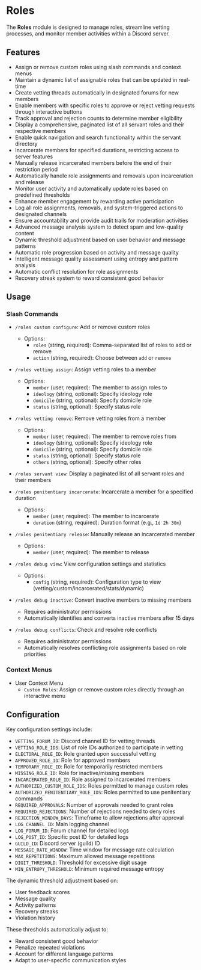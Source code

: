 # Roles

The **Roles** module is designed to manage roles, streamline vetting processes, and monitor member activities within a Discord server.

## Features

- Assign or remove custom roles using slash commands and context menus
- Maintain a dynamic list of assignable roles that can be updated in real-time
- Create vetting threads automatically in designated forums for new members
- Enable members with specific roles to approve or reject vetting requests through interactive buttons
- Track approval and rejection counts to determine member eligibility
- Display a comprehensive, paginated list of all servant roles and their respective members
- Enable quick navigation and search functionality within the servant directory
- Incarcerate members for specified durations, restricting access to server features
- Manually release incarcerated members before the end of their restriction period
- Automatically handle role assignments and removals upon incarceration and release
- Monitor user activity and automatically update roles based on predefined thresholds
- Enhance member engagement by rewarding active participation
- Log all role assignments, removals, and system-triggered actions to designated channels
- Ensure accountability and provide audit trails for moderation activities
- Advanced message analysis system to detect spam and low-quality content
- Dynamic threshold adjustment based on user behavior and message patterns
- Automatic role progression based on activity and message quality
- Intelligent message quality assessment using entropy and pattern analysis
- Automatic conflict resolution for role assignments
- Recovery streak system to reward consistent good behavior

## Usage

### Slash Commands

- `/roles custom configure`: Add or remove custom roles
  - Options:
    - `roles` (string, required): Comma-separated list of roles to add or remove
    - `action` (string, required): Choose between `add` or `remove`

- `/roles vetting assign`: Assign vetting roles to a member
  - Options:
    - `member` (user, required): The member to assign roles to
    - `ideology` (string, optional): Specify ideology role
    - `domicile` (string, optional): Specify domicile role
    - `status` (string, optional): Specify status role

- `/roles vetting remove`: Remove vetting roles from a member
  - Options:
    - `member` (user, required): The member to remove roles from
    - `ideology` (string, optional): Specify ideology role
    - `domicile` (string, optional): Specify domicile role
    - `status` (string, optional): Specify status role
    - `others` (string, optional): Specify other roles

- `/roles servant view`: Display a paginated list of all servant roles and their members

- `/roles penitentiary incarcerate`: Incarcerate a member for a specified duration
  - Options:
    - `member` (user, required): The member to incarcerate
    - `duration` (string, required): Duration format (e.g., `1d 2h 30m`)

- `/roles penitentiary release`: Manually release an incarcerated member
  - Options:
    - `member` (user, required): The member to release

- `/roles debug view`: View configuration settings and statistics
  - Options:
    - `config` (string, required): Configuration type to view (vetting/custom/incarcerated/stats/dynamic)

- `/roles debug inactive`: Convert inactive members to missing members
  - Requires administrator permissions
  - Automatically identifies and converts inactive members after 15 days

- `/roles debug conflicts`: Check and resolve role conflicts
  - Requires administrator permissions
  - Automatically resolves conflicting role assignments based on role priorities

### Context Menus

- User Context Menu
  - `Custom Roles`: Assign or remove custom roles directly through an interactive menu

## Configuration

Key configuration settings include:

- `VETTING_FORUM_ID`: Discord channel ID for vetting threads
- `VETTING_ROLE_IDS`: List of role IDs authorized to participate in vetting
- `ELECTORAL_ROLE_ID`: Role granted upon successful vetting
- `APPROVED_ROLE_ID`: Role for approved members
- `TEMPORARY_ROLE_ID`: Role for temporarily restricted members
- `MISSING_ROLE_ID`: Role for inactive/missing members
- `INCARCERATED_ROLE_ID`: Role assigned to incarcerated members
- `AUTHORIZED_CUSTOM_ROLE_IDS`: Roles permitted to manage custom roles
- `AUTHORIZED_PENITENTIARY_ROLE_IDS`: Roles permitted to use penitentiary commands
- `REQUIRED_APPROVALS`: Number of approvals needed to grant roles
- `REQUIRED_REJECTIONS`: Number of rejections needed to deny roles
- `REJECTION_WINDOW_DAYS`: Timeframe to allow rejections after approval
- `LOG_CHANNEL_ID`: Main logging channel
- `LOG_FORUM_ID`: Forum channel for detailed logs
- `LOG_POST_ID`: Specific post ID for detailed logs
- `GUILD_ID`: Discord server (guild) ID
- `MESSAGE_RATE_WINDOW`: Time window for message rate calculation
- `MAX_REPETITIONS`: Maximum allowed message repetitions
- `DIGIT_THRESHOLD`: Threshold for excessive digit usage
- `MIN_ENTROPY_THRESHOLD`: Minimum required message entropy

The dynamic threshold adjustment based on:

- User feedback scores
- Message quality
- Activity patterns
- Recovery streaks
- Violation history

These thresholds automatically adjust to:

- Reward consistent good behavior
- Penalize repeated violations
- Account for different language patterns
- Adapt to user-specific communication styles
